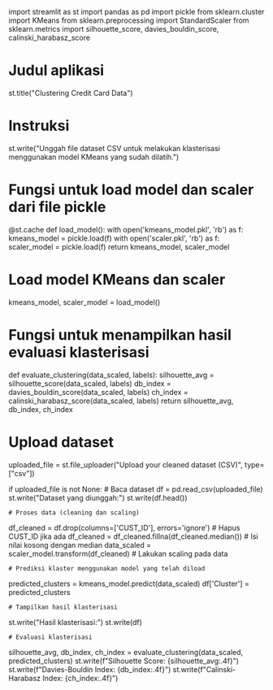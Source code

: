 import streamlit as st
import pandas as pd
import pickle
from sklearn.cluster import KMeans
from sklearn.preprocessing import StandardScaler
from sklearn.metrics import silhouette_score, davies_bouldin_score, calinski_harabasz_score

# Judul aplikasi
st.title("Clustering Credit Card Data")

# Instruksi
st.write("Unggah file dataset CSV untuk melakukan klasterisasi menggunakan model KMeans yang sudah dilatih.")

# Fungsi untuk load model dan scaler dari file pickle
@st.cache
def load_model():
    with open('kmeans_model.pkl', 'rb') as f:
        kmeans_model = pickle.load(f)
    with open('scaler.pkl', 'rb') as f:
        scaler_model = pickle.load(f)
    return kmeans_model, scaler_model

# Load model KMeans dan scaler
kmeans_model, scaler_model = load_model()

# Fungsi untuk menampilkan hasil evaluasi klasterisasi
def evaluate_clustering(data_scaled, labels):
    silhouette_avg = silhouette_score(data_scaled, labels)
    db_index = davies_bouldin_score(data_scaled, labels)
    ch_index = calinski_harabasz_score(data_scaled, labels)
    return silhouette_avg, db_index, ch_index

# Upload dataset
uploaded_file = st.file_uploader("Upload your cleaned dataset (CSV)", type=["csv"])

if uploaded_file is not None:
    # Baca dataset
    df = pd.read_csv(uploaded_file)
    st.write("Dataset yang diunggah:")
    st.write(df.head())

    # Proses data (cleaning dan scaling)
   df_cleaned = df.drop(columns=['CUST_ID'], errors='ignore')  # Hapus CUST_ID jika ada
    df_cleaned = df_cleaned.fillna(df_cleaned.median())  # Isi nilai kosong dengan median
    data_scaled = scaler_model.transform(df_cleaned)  # Lakukan scaling pada data

    # Prediksi klaster menggunakan model yang telah diload
   predicted_clusters = kmeans_model.predict(data_scaled)
    df['Cluster'] = predicted_clusters

    # Tampilkan hasil klasterisasi
   st.write("Hasil klasterisasi:")
    st.write(df)

    # Evaluasi klasterisasi
 silhouette_avg, db_index, ch_index = evaluate_clustering(data_scaled, predicted_clusters)
    st.write(f"Silhouette Score: {silhouette_avg:.4f}")
    st.write(f"Davies-Bouldin Index: {db_index:.4f}")
    st.write(f"Calinski-Harabasz Index: {ch_index:.4f}")
